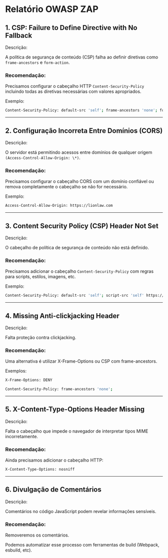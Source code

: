 # Relatório OWASP ZAP

## 1. CSP: Failure to Define Directive with No Fallback

Descrição:

A política de segurança de conteúdo (CSP) falha ao definir diretivas como `frame-ancestors` e `form-action`.

### Recomendação:

Precisamos configurar o cabeçalho HTTP `Content-Security-Policy` incluindo todas as diretivas necessárias com valores apropriados.

Exemplo:

```bash
Content-Security-Policy: default-src 'self'; frame-ancestors 'none'; form-action 'self';
```

---

## 2. Configuração Incorreta Entre Domínios (CORS)

Descrição:

O servidor está permitindo acessos entre domínios de qualquer origem `(Access-Control-Allow-Origin: \*)`.

### Recomendação:

Precisamos configurar o cabeçalho CORS com um domínio confiável ou remova completamente o cabeçalho se não for necessário.

Exemplo:

```bash
Access-Control-Allow-Origin: https://lionlaw.com
```

---

## 3. Content Security Policy (CSP) Header Not Set

Descrição:

O cabeçalho de política de segurança de conteúdo não está definido.

### Recomendação:

Precisamos adicionar o cabeçalho `Content-Security-Policy` com regras para scripts, estilos, imagens, etc.

Exemplo:

```bash
Content-Security-Policy: default-src 'self'; script-src 'self' https://cdn.exemplo.com;
```

---

## 4. Missing Anti-clickjacking Header

Descrição:

Falta proteção contra clickjacking.

### Recomendação:

Uma alternativa é utilizar X-Frame-Options ou CSP com frame-ancestors.

Exemplos:

```bash
X-Frame-Options: DENY

Content-Security-Policy: frame-ancestors 'none';
```

---

## 5. X-Content-Type-Options Header Missing

Descrição:

Falta o cabeçalho que impede o navegador de interpretar tipos MIME incorretamente.

### Recomendação:

Ainda precisamos adicionar o cabeçalho HTTP:

```bash
X-Content-Type-Options: nosniff
```

---

## 6. Divulgação de Comentários

Descrição:

Comentários no código JavaScript podem revelar informações sensíveis.

### Recomendação:

Removeremos os comentários.

Podemos automatizar esse processo com ferramentas de build (Webpack, esbuild, etc).